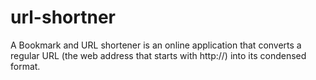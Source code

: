 # url-shortner
A Bookmark and URL shortener is an online application that converts a regular URL (the web address that starts with http://) into its condensed format.
